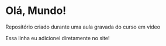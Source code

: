 # Olá, Mundo!
 Repositório criado durante uma aula gravada do curso em video
 
 Essa linha eu adicionei diretamente no site!
